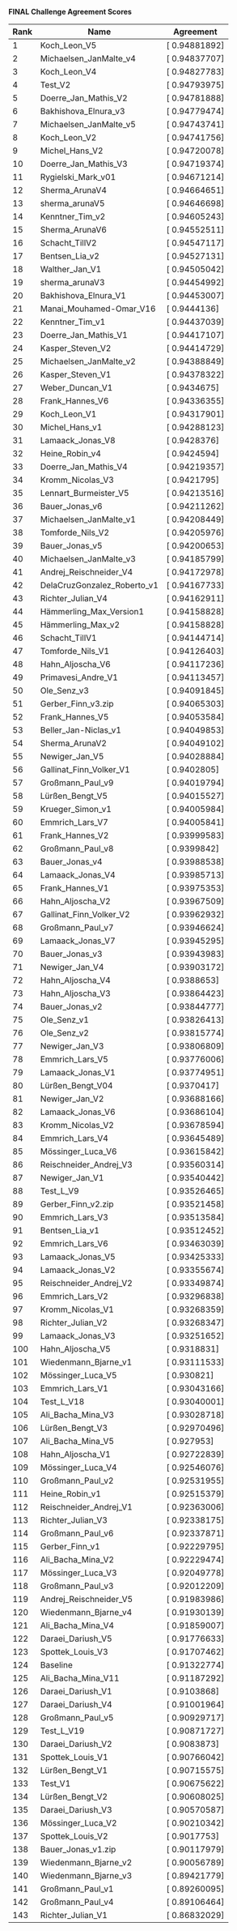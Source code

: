 **FINAL Challenge Agreement Scores**



|Rank|Name|Agreement|
|----|-----|---|
|1|Koch_Leon_V5|[ 0.94881892]|
|2|Michaelsen_JanMalte_v4|[ 0.94837707]|
|3|Koch_Leon_V4|[ 0.94827783]|
|4|Test_V2|[ 0.94793975]|
|5|Doerre_Jan_Mathis_V2|[ 0.94781888]|
|6|Bakhishova_Elnura_v3|[ 0.94779474]|
|7|Michaelsen_JanMalte_v5|[ 0.94743741]|
|8|Koch_Leon_V2|[ 0.94741756]|
|9|Michel_Hans_V2|[ 0.94720078]|
|10|Doerre_Jan_Mathis_V3|[ 0.94719374]|
|11|Rygielski_Mark_v01|[ 0.94671214]|
|12|Sherma_ArunaV4|[ 0.94664651]|
|13|sherma_arunaV5|[ 0.94646698]|
|14|Kenntner_Tim_v2|[ 0.94605243]|
|15|Sherma_ArunaV6|[ 0.94552511]|
|16|Schacht_TillV2|[ 0.94547117]|
|17|Bentsen_Lia_v2|[ 0.94527131]|
|18|Walther_Jan_V1|[ 0.94505042]|
|19|sherma_arunaV3|[ 0.94454992]|
|20|Bakhishova_Elnura_V1|[ 0.94453007]|
|21|Manai_Mouhamed-Omar_V16|[ 0.9444136]|
|22|Kenntner_Tim_v1|[ 0.94437039]|
|23|Doerre_Jan_Mathis_V1|[ 0.94417107]|
|24|Kasper_Steven_V2|[ 0.94414729]|
|25|Michaelsen_JanMalte_v2|[ 0.94388849]|
|26|Kasper_Steven_V1|[ 0.94378322]|
|27|Weber_Duncan_V1|[ 0.9434675]|
|28|Frank_Hannes_V6|[ 0.94336355]|
|29|Koch_Leon_V1|[ 0.94317901]|
|30|Michel_Hans_v1|[ 0.94288123]|
|31|Lamaack_Jonas_V8|[ 0.9428376]|
|32|Heine_Robin_v4|[ 0.9424594]|
|33|Doerre_Jan_Mathis_V4|[ 0.94219357]|
|34|Kromm_Nicolas_V3|[ 0.9421795]|
|35|Lennart_Burmeister_V5|[ 0.94213516]|
|36|Bauer_Jonas_v6|[ 0.94211262]|
|37|Michaelsen_JanMalte_v1|[ 0.94208449]|
|38|Tomforde_Nils_V2|[ 0.94205976]|
|39|Bauer_Jonas_v5|[ 0.94200653]|
|40|Michaelsen_JanMalte_v3|[ 0.94185799]|
|41|Andrej_Reischneider_V4|[ 0.94172978]|
|42|DelaCruzGonzalez_Roberto_v1|[ 0.94167733]|
|43|Richter_Julian_V4|[ 0.94162911]|
|44|Hämmerling_Max_Version1|[ 0.94158828]|
|45|Hämmerling_Max_v2|[ 0.94158828]|
|46|Schacht_TillV1|[ 0.94144714]|
|47|Tomforde_Nils_V1|[ 0.94126403]|
|48|Hahn_Aljoscha_V6|[ 0.94117236]|
|49|Primavesi_Andre_V1|[ 0.94113457]|
|50|Ole_Senz_v3|[ 0.94091845]|
|51|Gerber_Finn_v3.zip|[ 0.94065303]|
|52|Frank_Hannes_V5|[ 0.94053584]|
|53|Beller_Jan-Niclas_v1|[ 0.94049853]|
|54|Sherma_ArunaV2|[ 0.94049102]|
|55|Newiger_Jan_V5|[ 0.94028884]|
|56|Gallinat_Finn_Volker_V1|[ 0.9402805]|
|57|Großmann_Paul_v9|[ 0.94019794]|
|58|Lürßen_Bengt_V5|[ 0.94015527]|
|59|Krueger_Simon_v1|[ 0.94005984]|
|60|Emmrich_Lars_V7|[ 0.94005841]|
|61|Frank_Hannes_V2|[ 0.93999583]|
|62|Großmann_Paul_v8|[ 0.9399842]|
|63|Bauer_Jonas_v4|[ 0.93988538]|
|64|Lamaack_Jonas_V4|[ 0.93985713]|
|65|Frank_Hannes_V1|[ 0.93975353]|
|66|Hahn_Aljoscha_V2|[ 0.93967509]|
|67|Gallinat_Finn_Volker_V2|[ 0.93962932]|
|68|Großmann_Paul_v7|[ 0.93946624]|
|69|Lamaack_Jonas_V7|[ 0.93945295]|
|70|Bauer_Jonas_v3|[ 0.93943983]|
|71|Newiger_Jan_V4|[ 0.93903172]|
|72|Hahn_Aljoscha_V4|[ 0.9388653]|
|73|Hahn_Aljoscha_V3|[ 0.93864423]|
|74|Bauer_Jonas_v2|[ 0.93844777]|
|75|Ole_Senz_v1|[ 0.93826413]|
|76|Ole_Senz_v2|[ 0.93815774]|
|77|Newiger_Jan_V3|[ 0.93806809]|
|78|Emmrich_Lars_V5|[ 0.93776006]|
|79|Lamaack_Jonas_V1|[ 0.93774951]|
|80|Lürßen_Bengt_V04|[ 0.9370417]|
|81|Newiger_Jan_V2|[ 0.93688166]|
|82|Lamaack_Jonas_V6|[ 0.93686104]|
|83|Kromm_Nicolas_V2|[ 0.93678594]|
|84|Emmrich_Lars_V4|[ 0.93645489]|
|85|Mössinger_Luca_V6|[ 0.93615842]|
|86|Reischneider_Andrej_V3|[ 0.93560314]|
|87|Newiger_Jan_V1|[ 0.93540442]|
|88|Test_L_V9|[ 0.93526465]|
|89|Gerber_Finn_v2.zip|[ 0.93521458]|
|90|Emmrich_Lars_V3|[ 0.93513584]|
|91|Bentsen_Lia_v1|[ 0.93512452]|
|92|Emmrich_Lars_V6|[ 0.93463039]|
|93|Lamaack_Jonas_V5|[ 0.93425333]|
|94|Lamaack_Jonas_V2|[ 0.93355674]|
|95|Reischneider_Andrej_V2|[ 0.93349874]|
|96|Emmrich_Lars_V2|[ 0.93296838]|
|97|Kromm_Nicolas_V1|[ 0.93268359]|
|98|Richter_Julian_V2|[ 0.93268347]|
|99|Lamaack_Jonas_V3|[ 0.93251652]|
|100|Hahn_Aljoscha_V5|[ 0.9318831]|
|101|Wiedenmann_Bjarne_v1|[ 0.93111533]|
|102|Mössinger_Luca_V5|[ 0.930821]|
|103|Emmrich_Lars_V1|[ 0.93043166]|
|104|Test_L_V18|[ 0.93040001]|
|105|Ali_Bacha_Mina_V3|[ 0.93028718]|
|106|Lürßen_Bengt_V3|[ 0.92970496]|
|107|Ali_Bacha_Mina_V5|[ 0.927953]|
|108|Hahn_Aljoscha_V1|[ 0.92722839]|
|109|Mössinger_Luca_V4|[ 0.92546076]|
|110|Großmann_Paul_v2|[ 0.92531955]|
|111|Heine_Robin_v1|[ 0.92515379]|
|112|Reischneider_Andrej_V1|[ 0.92363006]|
|113|Richter_Julian_V3|[ 0.92338175]|
|114|Großmann_Paul_v6|[ 0.92337871]|
|115|Gerber_Finn_v1|[ 0.92229795]|
|116|Ali_Bacha_Mina_V2|[ 0.92229474]|
|117|Mössinger_Luca_V3|[ 0.92049778]|
|118|Großmann_Paul_v3|[ 0.92012209]|
|119|Andrej_Reischneider_V5|[ 0.91983986]|
|120|Wiedenmann_Bjarne_v4|[ 0.91930139]|
|121|Ali_Bacha_Mina_V4|[ 0.91859007]|
|122|Daraei_Dariush_V5|[ 0.91776633]|
|123|Spottek_Louis_V3|[ 0.91707462]|
|124|Baseline|[ 0.91322774]|
|125|Ali_Bacha_Mina_V11|[ 0.91187292]|
|126|Daraei_Dariush_V1|[ 0.9103868]|
|127|Daraei_Dariush_V4|[ 0.91001964]|
|128|Großmann_Paul_v5|[ 0.90929717]|
|129|Test_L_V19|[ 0.90871727]|
|130|Daraei_Dariush_V2|[ 0.9083873]|
|131|Spottek_Louis_V1|[ 0.90766042]|
|132|Lürßen_Bengt_V1|[ 0.90715575]|
|133|Test_V1|[ 0.90675622]|
|134|Lürßen_Bengt_V2|[ 0.90608025]|
|135|Daraei_Dariush_V3|[ 0.90570587]|
|136|Mössinger_Luca_V2|[ 0.90210342]|
|137|Spottek_Louis_V2|[ 0.9017753]|
|138|Bauer_Jonas_v1.zip|[ 0.90117979]|
|139|Wiedenmann_Bjarne_v2|[ 0.90056789]|
|140|Wiedenmann_Bjarne_v3|[ 0.89421779]|
|141|Großmann_Paul_v1|[ 0.89260095]|
|142|Großmann_Paul_v4|[ 0.89106464]|
|143|Richter_Julian_V1|[ 0.86832029]|
